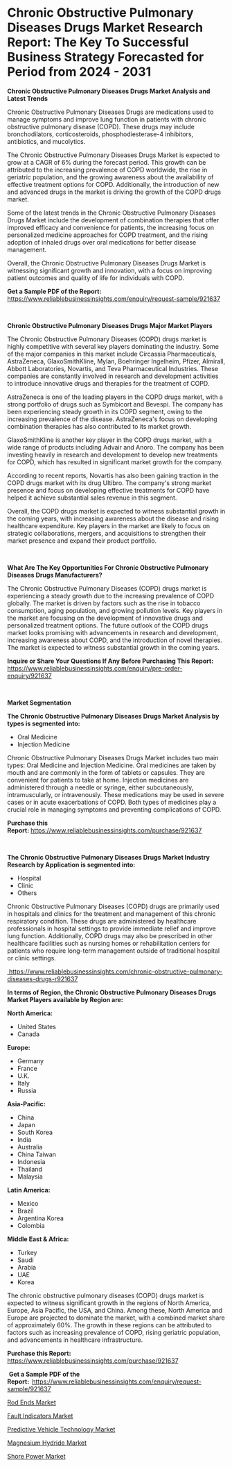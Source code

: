 <p><h1>Chronic Obstructive Pulmonary Diseases Drugs Market Research Report: The Key To Successful Business Strategy Forecasted for Period from 2024 - 2031</h1></p><p><strong>Chronic Obstructive Pulmonary Diseases Drugs Market Analysis and Latest Trends</strong></p>
<p><p>Chronic Obstructive Pulmonary Diseases Drugs are medications used to manage symptoms and improve lung function in patients with chronic obstructive pulmonary disease (COPD). These drugs may include bronchodilators, corticosteroids, phosphodiesterase-4 inhibitors, antibiotics, and mucolytics.</p><p>The Chronic Obstructive Pulmonary Diseases Drugs Market is expected to grow at a CAGR of 6% during the forecast period. This growth can be attributed to the increasing prevalence of COPD worldwide, the rise in geriatric population, and the growing awareness about the availability of effective treatment options for COPD. Additionally, the introduction of new and advanced drugs in the market is driving the growth of the COPD drugs market.</p><p>Some of the latest trends in the Chronic Obstructive Pulmonary Diseases Drugs Market include the development of combination therapies that offer improved efficacy and convenience for patients, the increasing focus on personalized medicine approaches for COPD treatment, and the rising adoption of inhaled drugs over oral medications for better disease management.</p><p>Overall, the Chronic Obstructive Pulmonary Diseases Drugs Market is witnessing significant growth and innovation, with a focus on improving patient outcomes and quality of life for individuals with COPD.</p></p>
<p><strong>Get a Sample PDF of the Report:&nbsp;</strong> <a href="https://www.reliablebusinessinsights.com/enquiry/request-sample/921637">https://www.reliablebusinessinsights.com/enquiry/request-sample/921637</a></p>
<p>&nbsp;</p>
<p><strong>Chronic Obstructive Pulmonary Diseases Drugs Major Market Players</strong></p>
<p><p>The Chronic Obstructive Pulmonary Diseases (COPD) drugs market is highly competitive with several key players dominating the industry. Some of the major companies in this market include Circassia Pharmaceuticals, AstraZeneca, GlaxoSmithKline, Mylan, Boehringer Ingelheim, Pfizer, Almirall, Abbott Laboratories, Novartis, and Teva Pharmaceutical Industries. These companies are constantly involved in research and development activities to introduce innovative drugs and therapies for the treatment of COPD.</p><p>AstraZeneca is one of the leading players in the COPD drugs market, with a strong portfolio of drugs such as Symbicort and Bevespi. The company has been experiencing steady growth in its COPD segment, owing to the increasing prevalence of the disease. AstraZeneca's focus on developing combination therapies has also contributed to its market growth.</p><p>GlaxoSmithKline is another key player in the COPD drugs market, with a wide range of products including Advair and Anoro. The company has been investing heavily in research and development to develop new treatments for COPD, which has resulted in significant market growth for the company.</p><p>According to recent reports, Novartis has also been gaining traction in the COPD drugs market with its drug Ultibro. The company's strong market presence and focus on developing effective treatments for COPD have helped it achieve substantial sales revenue in this segment.</p><p>Overall, the COPD drugs market is expected to witness substantial growth in the coming years, with increasing awareness about the disease and rising healthcare expenditure. Key players in the market are likely to focus on strategic collaborations, mergers, and acquisitions to strengthen their market presence and expand their product portfolio.</p></p>
<p>&nbsp;</p>
<p><strong>What Are The Key Opportunities For Chronic Obstructive Pulmonary Diseases Drugs Manufacturers?</strong></p>
<p><p>The Chronic Obstructive Pulmonary Diseases (COPD) drugs market is experiencing a steady growth due to the increasing prevalence of COPD globally. The market is driven by factors such as the rise in tobacco consumption, aging population, and growing pollution levels. Key players in the market are focusing on the development of innovative drugs and personalized treatment options. The future outlook of the COPD drugs market looks promising with advancements in research and development, increasing awareness about COPD, and the introduction of novel therapies. The market is expected to witness substantial growth in the coming years.</p></p>
<p><strong>Inquire or Share Your Questions If Any Before Purchasing This Report:</strong> <a href="https://www.reliablebusinessinsights.com/enquiry/pre-order-enquiry/921637">https://www.reliablebusinessinsights.com/enquiry/pre-order-enquiry/921637</a></p>
<p>&nbsp;</p>
<p><strong>Market Segmentation</strong></p>
<p><strong>The Chronic Obstructive Pulmonary Diseases Drugs Market Analysis by types is segmented into:</strong></p>
<p><ul><li>Oral Medicine</li><li>Injection Medicine</li></ul></p>
<p><p>Chronic Obstructive Pulmonary Diseases Drugs Market includes two main types: Oral Medicine and Injection Medicine. Oral medicines are taken by mouth and are commonly in the form of tablets or capsules. They are convenient for patients to take at home. Injection medicines are administered through a needle or syringe, either subcutaneously, intramuscularly, or intravenously. These medications may be used in severe cases or in acute exacerbations of COPD. Both types of medicines play a crucial role in managing symptoms and preventing complications of COPD.</p></p>
<p><strong>Purchase this Report:&nbsp;</strong><a href="https://www.reliablebusinessinsights.com/purchase/921637">https://www.reliablebusinessinsights.com/purchase/921637</a></p>
<p>&nbsp;</p>
<p><strong>The Chronic Obstructive Pulmonary Diseases Drugs Market Industry Research by Application is segmented into:</strong></p>
<p><ul><li>Hospital</li><li>Clinic</li><li>Others</li></ul></p>
<p><p>Chronic Obstructive Pulmonary Diseases (COPD) drugs are primarily used in hospitals and clinics for the treatment and management of this chronic respiratory condition. These drugs are administered by healthcare professionals in hospital settings to provide immediate relief and improve lung function. Additionally, COPD drugs may also be prescribed in other healthcare facilities such as nursing homes or rehabilitation centers for patients who require long-term management outside of traditional hospital or clinic settings.</p></p>
<p><a href="https://www.reliablebusinessinsights.com/chronic-obstructive-pulmonary-diseases-drugs-r921637">&nbsp;https://www.reliablebusinessinsights.com/chronic-obstructive-pulmonary-diseases-drugs-r921637</a></p>
<p><strong>In terms of Region, the Chronic Obstructive Pulmonary Diseases Drugs Market Players available by Region are:</strong></p>
<p>
    <p> <strong> North America: </strong>
        <ul>
            <li>United States</li>
            <li>Canada</li>
        </ul>
        </p> 
    <p> <strong> Europe: </strong>
        <ul>
            <li>Germany</li>
            <li>France</li>
            <li>U.K.</li>
            <li>Italy</li>
            <li>Russia</li>
        </ul>
        </p> 
    <p> <strong> Asia-Pacific: </strong>
        <ul>
            <li>China</li>
            <li>Japan</li>
            <li>South Korea</li>
            <li>India</li>
            <li>Australia</li>
            <li>China Taiwan</li>
            <li>Indonesia</li>
            <li>Thailand</li>
            <li>Malaysia</li>
        </ul>
        </p> 
    <p> <strong> Latin America: </strong>
        <ul>
            <li>Mexico</li>
            <li>Brazil</li>
            <li>Argentina Korea</li>
            <li>Colombia</li>
        </ul>
        </p> 
    <p> <strong> Middle East & Africa: </strong>
        <ul>
            <li>Turkey</li>
            <li>Saudi</li>
            <li>Arabia</li>
            <li>UAE</li>
            <li>Korea</li>
        </ul>
    </p>
    </p>
<p><p>The chronic obstructive pulmonary diseases (COPD) drugs market is expected to witness significant growth in the regions of North America, Europe, Asia Pacific, the USA, and China. Among these, North America and Europe are projected to dominate the market, with a combined market share of approximately 60%. The growth in these regions can be attributed to factors such as increasing prevalence of COPD, rising geriatric population, and advancements in healthcare infrastructure.</p></p>
<p><strong>Purchase this Report: </strong><a href="https://www.reliablebusinessinsights.com/purchase/921637">https://www.reliablebusinessinsights.com/purchase/921637</a></p>
<p>&nbsp;<strong>Get a Sample PDF of the Report:&nbsp;&nbsp;</strong><a href="https://www.reliablebusinessinsights.com/enquiry/request-sample/921637">https://www.reliablebusinessinsights.com/enquiry/request-sample/921637</a></p>
<p><strong></strong></p>
<p><p><a href="https://medium.com/@rebecca.smith5467/rod-ends-market-a-global-and-regional-analysis-focus-on-end-user-product-and-region-analysis-e7fa1a4fb07b">Rod Ends Market</a></p><p><a href="https://medium.com/@richard.james09789/fault-indicators-industry-analysis-report-its-market-size-share-trends-by-application-region-d2fe855c551d">Fault Indicators Market</a></p><p><a href="https://github.com/julian6Skinner/Market-Research-Report-List-1/blob/main/predictive-vehicle-technology-market.md">Predictive Vehicle Technology Market</a></p><p><a href="https://www.linkedin.com/pulse/magnesium-hydride-market-size-growth-trends-statistics-forecasts-bvtwc?trackingId=xzA6ud0JTyGx%2BiZB9neZoA%3D%3D">Magnesium Hydride Market</a></p><p><a href="https://github.com/jakobeblake56/Market-Research-Report-List-1/blob/main/shore-power-market.md">Shore Power Market</a></p></p>